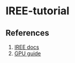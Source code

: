 # IREE-tutorial

## References
1. [IREE docs](https://iree.dev/building-from-source/getting-started/)
2. [GPU guide](https://iree.dev/guides/deployment-configurations/gpu-cuda/#compile-and-run-a-program-model)